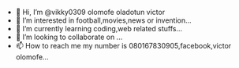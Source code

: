 - 👋 Hi, I’m @vikky0309 olomofe oladotun victor
- 👀 I’m interested in football,movies,news or invention...
- 🌱 I’m currently learning coding,web related stuffs...
- 💞️ I’m looking to collaborate on ...
- 📫 How to reach me my number is 080167830905,facebook,victor olomofe...

<!---
vikky0309/vikky0309 is a ✨ special ✨ repository because its `README.md` (this file) appears on your GitHub profile.
You can click the Preview link to take a look at your changes.
--->
